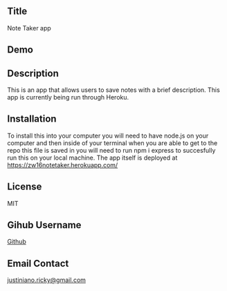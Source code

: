 ## Title
Note Taker app
## Demo

## Description
This is an app that allows users to save notes with a brief description. This app is currently being run through Heroku. 
## Installation
To install this into your computer  you will need to have node.js on your computer and then inside of your terminal when you are able to get to the repo this file is saved in you will need to run npm i express to succesfully run this on your local machine. The app itself is deployed at https://zw16notetaker.herokuapp.com/ 


## License
MIT
## Gihub Username
[Github](https://github.com/rjustin16)
## Email Contact
justiniano.ricky@gmail.com 